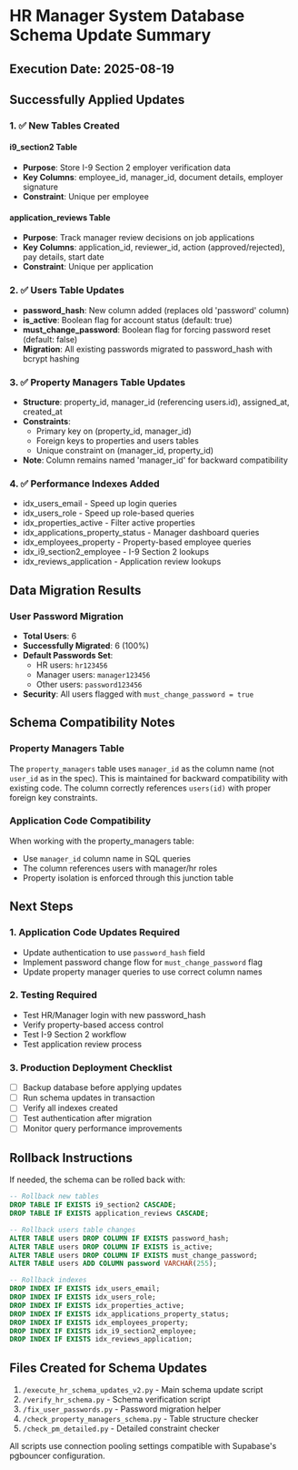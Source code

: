 # HR Manager System Database Schema Update Summary

## Execution Date: 2025-08-19

## Successfully Applied Updates

### 1. ✅ New Tables Created

#### i9_section2 Table
- **Purpose**: Store I-9 Section 2 employer verification data
- **Key Columns**: employee_id, manager_id, document details, employer signature
- **Constraint**: Unique per employee

#### application_reviews Table  
- **Purpose**: Track manager review decisions on job applications
- **Key Columns**: application_id, reviewer_id, action (approved/rejected), pay details, start date
- **Constraint**: Unique per application

### 2. ✅ Users Table Updates
- **password_hash**: New column added (replaces old 'password' column)
- **is_active**: Boolean flag for account status (default: true)
- **must_change_password**: Boolean flag for forcing password reset (default: false)
- **Migration**: All existing passwords migrated to password_hash with bcrypt hashing

### 3. ✅ Property Managers Table Updates
- **Structure**: property_id, manager_id (referencing users.id), assigned_at, created_at
- **Constraints**: 
  - Primary key on (property_id, manager_id)
  - Foreign keys to properties and users tables
  - Unique constraint on (manager_id, property_id)
- **Note**: Column remains named 'manager_id' for backward compatibility

### 4. ✅ Performance Indexes Added
- idx_users_email - Speed up login queries
- idx_users_role - Speed up role-based queries
- idx_properties_active - Filter active properties
- idx_applications_property_status - Manager dashboard queries
- idx_employees_property - Property-based employee queries
- idx_i9_section2_employee - I-9 Section 2 lookups
- idx_reviews_application - Application review lookups

## Data Migration Results

### User Password Migration
- **Total Users**: 6
- **Successfully Migrated**: 6 (100%)
- **Default Passwords Set**:
  - HR users: `hr123456`
  - Manager users: `manager123456`  
  - Other users: `password123456`
- **Security**: All users flagged with `must_change_password = true`

## Schema Compatibility Notes

### Property Managers Table
The `property_managers` table uses `manager_id` as the column name (not `user_id` as in the spec). This is maintained for backward compatibility with existing code. The column correctly references `users(id)` with proper foreign key constraints.

### Application Code Compatibility
When working with the property_managers table:
- Use `manager_id` column name in SQL queries
- The column references users with manager/hr roles
- Property isolation is enforced through this junction table

## Next Steps

### 1. Application Code Updates Required
- Update authentication to use `password_hash` field
- Implement password change flow for `must_change_password` flag
- Update property manager queries to use correct column names

### 2. Testing Required
- Test HR/Manager login with new password_hash
- Verify property-based access control
- Test I-9 Section 2 workflow
- Test application review process

### 3. Production Deployment Checklist
- [ ] Backup database before applying updates
- [ ] Run schema updates in transaction
- [ ] Verify all indexes created
- [ ] Test authentication after migration
- [ ] Monitor query performance improvements

## Rollback Instructions

If needed, the schema can be rolled back with:
```sql
-- Rollback new tables
DROP TABLE IF EXISTS i9_section2 CASCADE;
DROP TABLE IF EXISTS application_reviews CASCADE;

-- Rollback users table changes
ALTER TABLE users DROP COLUMN IF EXISTS password_hash;
ALTER TABLE users DROP COLUMN IF EXISTS is_active;
ALTER TABLE users DROP COLUMN IF EXISTS must_change_password;
ALTER TABLE users ADD COLUMN password VARCHAR(255);

-- Rollback indexes
DROP INDEX IF EXISTS idx_users_email;
DROP INDEX IF EXISTS idx_users_role;
DROP INDEX IF EXISTS idx_properties_active;
DROP INDEX IF EXISTS idx_applications_property_status;
DROP INDEX IF EXISTS idx_employees_property;
DROP INDEX IF EXISTS idx_i9_section2_employee;
DROP INDEX IF EXISTS idx_reviews_application;
```

## Files Created for Schema Updates

1. `/execute_hr_schema_updates_v2.py` - Main schema update script
2. `/verify_hr_schema.py` - Schema verification script
3. `/fix_user_passwords.py` - Password migration helper
4. `/check_property_managers_schema.py` - Table structure checker
5. `/check_pm_detailed.py` - Detailed constraint checker

All scripts use connection pooling settings compatible with Supabase's pgbouncer configuration.